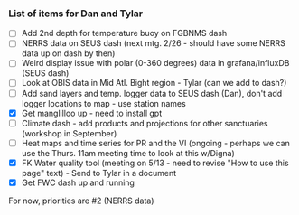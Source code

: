 ### List of items for Dan and Tylar

- [ ] Add 2nd depth for temperature buoy on FGBNMS dash
- [ ] NERRS data on SEUS dash (next mtg. 2/26 - should have some NERRS data up on dash by then)
- [ ] Weird display issue with polar (0-360 degrees) data in grafana/influxDB (SEUS dash)
- [ ] Look at OBIS data in Mid Atl. Bight region - Tylar (can we add to dash?)
- [ ] Add sand layers and temp. logger data to SEUS dash (Dan), don't add logger locations to map - use station names
- [X] Get manglilloo up - need to install gpt
- [ ] Climate dash - add products and projections for other sanctuaries (workshop in September)
- [ ] Heat maps and time series for PR and the VI (ongoing - perhaps we can use the Thurs. 11am meeting time to look at this w/Digna)
- [X] FK Water quality tool (meeting on 5/13 - need to revise "How to use this page" text) - Send to Tylar in a document
- [X] Get FWC dash up and running

For now, priorities are #2 (NERRS data)



